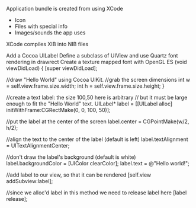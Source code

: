 Application bundle is created from using XCode
- Icon
- Files with special info
- Images/sounds the app uses

XCode compiles XIB into NIB files

Add a Cocoa UILabel
Define a subclass of UIView and use Quartz font rendering in drawrect
Create a texture mapped font with OpenGL ES
(void viewDidLoad) {
[super viewDidLoad];

//draw "Hello World" using Cocoa UIKit.
//grab the screen dimensions
int w = self.view.frame.size.width;
int h = self.view.frame.size.height;
}

//create a text label: the size 100,50 here is arbitrary
// but it must be large enough to fit the "Hello World" text.
UILabel* label = [[UILabel alloc]
initWithFrame:CGRectMake(0, 0, 100, 50)];

//put the label at the center of the screen
label.center = CGPointMake(w/2, h/2);

//align the text to the center of the label (default is left) label.textAlignment = UITextAlignmentCenter;

//don't draw the label's background (default is white)
label.backgroundColor = [UIColor clearColor];
label.text = @"Hello world!";

//add label to our view, so that it can be rendered
[self.view addSubview:label];

//since we alloc'd label in this method we need to release label here
[label release];
